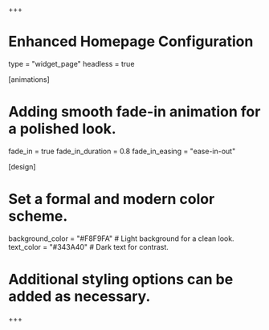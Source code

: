 +++
# Enhanced Homepage Configuration
type = "widget_page"
headless = true

[animations]
  # Adding smooth fade-in animation for a polished look.
  fade_in = true
  fade_in_duration = 0.8
  fade_in_easing = "ease-in-out"

[design]
  # Set a formal and modern color scheme.
  background_color = "#F8F9FA"  # Light background for a clean look.
  text_color = "#343A40"         # Dark text for contrast.

# Additional styling options can be added as necessary.
+++

